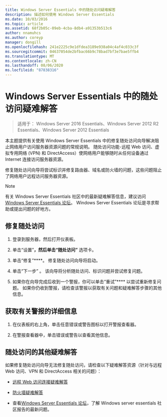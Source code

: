 ```yaml
---
title: Windows Server Essentials 中的随处访问疑难解答
description: 描述如何使用 Windows Server Essentials
ms.date: 10/03/2016
ms.topic: article
ms.assetid: 68f2b05c-09eb-4cba-8db4-a91353b513c6
author: nnamuhcs
ms.author: coreyp
manager: dongill
ms.openlocfilehash: 241e2225c9e1dfdea3189e938a04c4af4c033c3f
ms.sourcegitcommit: 04637054de2bfbac66b9c78bad7bf3e7bae5ffb4
ms.translationtype: MT
ms.contentlocale: zh-CN
ms.lasthandoff: 08/06/2020
ms.locfileid: "87838316"
---
```

# <a name="troubleshoot-anywhere-access-in-windows-server-essentials"></a>Windows Server Essentials 中的随处访问疑难解答

>适用于： Windows Server 2016 Essentials、Windows Server 2012 R2 Essentials、Windows Server 2012 Essentials

本主题提供有关使用 Windows Server Essentials 中的修复随处访问向导解决阻止网络用户访问服务器资源问题的常规说明。 随处访问功能-远程 Web 访问、虚拟专用网络 (VPN) 和 DirectAccess）使网络用户能够随时从任何设备通过 Internet 连接访问服务器资源。

修复随处访问向导将尝试标识并修复路由器、域名或防火墙的问题，这些问题阻止了网络用户远程访问服务器资源。

> [!NOTE]
> 有关 Windows Server Essentials 社区中的最新疑难解答信息，建议访问[Windows Server Essentials 论坛](/answers/topics/windows-server-essentials.html)。 Windows Server Essentials 论坛是寻求帮助或提出问题的好地方。

## <a name="to-repair-anywhere-access"></a>修复随处访问

1. 登录到服务器，然后打开仪表板。

2. 单击“设置”****，然后单击“随处访问”**** 选项卡。

3. 单击“修复”****。 修复随处访问向导将启动。

4. 单击“下一步” 。 该向导将分析随处访问、标识问题并尝试修复问题。

5. 如果你在向导完成后收到一个警报，你可以单击“重试”**** 以尝试重新修复问题。 如果你仍收到警报，请检查该警报以获取有关问题和疑难解答步骤的其他信息。

## <a name="to-get-more-information-about-an-alert"></a>获取有关警报的详细信息

1. 在仪表板的右上角，单击任意错误或警告图标以打开警报查看器。

2. 在警报查看器中，单击错误或警告以查看其他信息。

## <a name="additional-troubleshooting-for-anywhere-access"></a>随处访问的其他疑难解答
 如果修复随处访问向导无法修复随处访问，请检查以下疑难解答资源（针对与远程 Web 访问、VPN 和 DirectAccess 相关的问题）：

- [远程 Web 访问连接疑难解答](Troubleshoot-Remote-Web-Access-connectivity-in-Windows-Server-Essentials.md)

- [防火墙疑难解答](Troubleshoot-your-firewall-in-Windows-Server-Essentials.md)

- 查看[Windows Server Essentials 论坛](/answers/topics/windows-server-essentials.html)，了解 Windows server essentials 社区报告的最新问题。